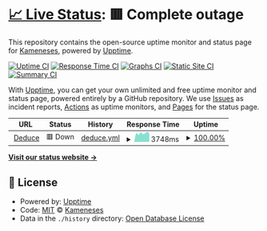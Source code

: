 # [📈 Live Status](https://Kameneses.github.io/status-deduce): <!--live status--> **🟥 Complete outage**

This repository contains the open-source uptime monitor and status page for [Kameneses](https://Kameneses.github.io/status-deduce), powered by [Upptime](https://github.com/upptime/upptime).

[![Uptime CI](https://github.com/Kameneses/status-deduce/workflows/Uptime%20CI/badge.svg)](https://github.com/Kameneses/status-deduce/actions?query=workflow%3A%22Uptime+CI%22)
[![Response Time CI](https://github.com/Kameneses/status-deduce/workflows/Response%20Time%20CI/badge.svg)](https://github.com/Kameneses/status-deduce/actions?query=workflow%3A%22Response+Time+CI%22)
[![Graphs CI](https://github.com/Kameneses/status-deduce/workflows/Graphs%20CI/badge.svg)](https://github.com/Kameneses/status-deduce/actions?query=workflow%3A%22Graphs+CI%22)
[![Static Site CI](https://github.com/Kameneses/status-deduce/workflows/Static%20Site%20CI/badge.svg)](https://github.com/Kameneses/status-deduce/actions?query=workflow%3A%22Static+Site+CI%22)
[![Summary CI](https://github.com/Kameneses/status-deduce/workflows/Summary%20CI/badge.svg)](https://github.com/Kameneses/status-deduce/actions?query=workflow%3A%22Summary+CI%22)

With [Upptime](https://upptime.js.org), you can get your own unlimited and free uptime monitor and status page, powered entirely by a GitHub repository. We use [Issues](https://github.com/Kameneses/status-deduce/issues) as incident reports, [Actions](https://github.com/Kameneses/status-deduce/actions) as uptime monitors, and [Pages](https://Kameneses.github.io/status-deduce) for the status page.

<!--start: status pages-->
<!-- This summary is generated by Upptime (https://github.com/upptime/upptime) -->
<!-- Do not edit this manually, your changes will be overwritten -->
<!-- prettier-ignore -->
| URL | Status | History | Response Time | Uptime |
| --- | ------ | ------- | ------------- | ------ |
| <img alt="" src="https://icons.duckduckgo.com/ip3/deducedata.solutions.ico" height="13"> [Deduce](https://deducedata.solutions) | 🟥 Down | [deduce.yml](https://github.com/Kameneses/status-deduce/commits/HEAD/history/deduce.yml) | <details><summary><img alt="Response time graph" src="./graphs/deduce/response-time-week.png" height="20"> 3748ms</summary><br><a href="https://status.cameneses.site/history/deduce"><img alt="Response time 1260" src="https://img.shields.io/endpoint?url=https%3A%2F%2Fraw.githubusercontent.com%2FKameneses%2Fstatus-deduce%2FHEAD%2Fapi%2Fdeduce%2Fresponse-time.json"></a><br><a href="https://status.cameneses.site/history/deduce"><img alt="24-hour response time 2255" src="https://img.shields.io/endpoint?url=https%3A%2F%2Fraw.githubusercontent.com%2FKameneses%2Fstatus-deduce%2FHEAD%2Fapi%2Fdeduce%2Fresponse-time-day.json"></a><br><a href="https://status.cameneses.site/history/deduce"><img alt="7-day response time 3748" src="https://img.shields.io/endpoint?url=https%3A%2F%2Fraw.githubusercontent.com%2FKameneses%2Fstatus-deduce%2FHEAD%2Fapi%2Fdeduce%2Fresponse-time-week.json"></a><br><a href="https://status.cameneses.site/history/deduce"><img alt="30-day response time 3772" src="https://img.shields.io/endpoint?url=https%3A%2F%2Fraw.githubusercontent.com%2FKameneses%2Fstatus-deduce%2FHEAD%2Fapi%2Fdeduce%2Fresponse-time-month.json"></a><br><a href="https://status.cameneses.site/history/deduce"><img alt="1-year response time 1412" src="https://img.shields.io/endpoint?url=https%3A%2F%2Fraw.githubusercontent.com%2FKameneses%2Fstatus-deduce%2FHEAD%2Fapi%2Fdeduce%2Fresponse-time-year.json"></a></details> | <details><summary><a href="https://status.cameneses.site/history/deduce">100.00%</a></summary><a href="https://status.cameneses.site/history/deduce"><img alt="All-time uptime 98.75%" src="https://img.shields.io/endpoint?url=https%3A%2F%2Fraw.githubusercontent.com%2FKameneses%2Fstatus-deduce%2FHEAD%2Fapi%2Fdeduce%2Fuptime.json"></a><br><a href="https://status.cameneses.site/history/deduce"><img alt="24-hour uptime 100.00%" src="https://img.shields.io/endpoint?url=https%3A%2F%2Fraw.githubusercontent.com%2FKameneses%2Fstatus-deduce%2FHEAD%2Fapi%2Fdeduce%2Fuptime-day.json"></a><br><a href="https://status.cameneses.site/history/deduce"><img alt="7-day uptime 100.00%" src="https://img.shields.io/endpoint?url=https%3A%2F%2Fraw.githubusercontent.com%2FKameneses%2Fstatus-deduce%2FHEAD%2Fapi%2Fdeduce%2Fuptime-week.json"></a><br><a href="https://status.cameneses.site/history/deduce"><img alt="30-day uptime 100.00%" src="https://img.shields.io/endpoint?url=https%3A%2F%2Fraw.githubusercontent.com%2FKameneses%2Fstatus-deduce%2FHEAD%2Fapi%2Fdeduce%2Fuptime-month.json"></a><br><a href="https://status.cameneses.site/history/deduce"><img alt="1-year uptime 98.78%" src="https://img.shields.io/endpoint?url=https%3A%2F%2Fraw.githubusercontent.com%2FKameneses%2Fstatus-deduce%2FHEAD%2Fapi%2Fdeduce%2Fuptime-year.json"></a></details>

<!--end: status pages-->

[**Visit our status website →**](https://Kameneses.github.io/status-deduce)

## 📄 License

- Powered by: [Upptime](https://github.com/upptime/upptime)
- Code: [MIT](./LICENSE) © [Kameneses](https://Kameneses.github.io/status-deduce)
- Data in the `./history` directory: [Open Database License](https://opendatacommons.org/licenses/odbl/1-0/)
